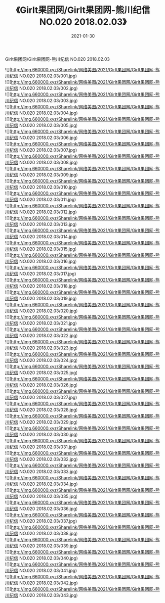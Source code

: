 ﻿---
layout: post
title:  《Girlt果团网/Girlt果团网-熊川纪信 NO.020 2018.02.03》
date:   2021-01-30
img: http://img.660000.xyz/Sharelink/网络美图/2021/Girlt果团网/Girlt果团网-熊川纪信 NO.020 2018.02.03/000.jpg
categories: [美女, 清纯, 唯美]
---

Girlt果团网/Girlt果团网-熊川纪信 NO.020 2018.02.03

 ![](http://img.660000.xyz/Sharelink/网络美图/2021/Girlt果团网/Girlt果团网-熊川纪信 NO.020 2018.02.03/001.jpg) <br>![](http://img.660000.xyz/Sharelink/网络美图/2021/Girlt果团网/Girlt果团网-熊川纪信 NO.020 2018.02.03/002.jpg) <br>![](http://img.660000.xyz/Sharelink/网络美图/2021/Girlt果团网/Girlt果团网-熊川纪信 NO.020 2018.02.03/003.jpg) <br>![](http://img.660000.xyz/Sharelink/网络美图/2021/Girlt果团网/Girlt果团网-熊川纪信 NO.020 2018.02.03/004.jpg) <br>![](http://img.660000.xyz/Sharelink/网络美图/2021/Girlt果团网/Girlt果团网-熊川纪信 NO.020 2018.02.03/005.jpg) <br>![](http://img.660000.xyz/Sharelink/网络美图/2021/Girlt果团网/Girlt果团网-熊川纪信 NO.020 2018.02.03/006.jpg) <br>![](http://img.660000.xyz/Sharelink/网络美图/2021/Girlt果团网/Girlt果团网-熊川纪信 NO.020 2018.02.03/007.jpg) <br>![](http://img.660000.xyz/Sharelink/网络美图/2021/Girlt果团网/Girlt果团网-熊川纪信 NO.020 2018.02.03/008.jpg) <br>![](http://img.660000.xyz/Sharelink/网络美图/2021/Girlt果团网/Girlt果团网-熊川纪信 NO.020 2018.02.03/009.jpg) <br>![](http://img.660000.xyz/Sharelink/网络美图/2021/Girlt果团网/Girlt果团网-熊川纪信 NO.020 2018.02.03/010.jpg) <br>![](http://img.660000.xyz/Sharelink/网络美图/2021/Girlt果团网/Girlt果团网-熊川纪信 NO.020 2018.02.03/011.jpg) <br>![](http://img.660000.xyz/Sharelink/网络美图/2021/Girlt果团网/Girlt果团网-熊川纪信 NO.020 2018.02.03/012.jpg) <br>![](http://img.660000.xyz/Sharelink/网络美图/2021/Girlt果团网/Girlt果团网-熊川纪信 NO.020 2018.02.03/013.jpg) <br>![](http://img.660000.xyz/Sharelink/网络美图/2021/Girlt果团网/Girlt果团网-熊川纪信 NO.020 2018.02.03/014.jpg) <br>![](http://img.660000.xyz/Sharelink/网络美图/2021/Girlt果团网/Girlt果团网-熊川纪信 NO.020 2018.02.03/015.jpg) <br>![](http://img.660000.xyz/Sharelink/网络美图/2021/Girlt果团网/Girlt果团网-熊川纪信 NO.020 2018.02.03/016.jpg) <br>![](http://img.660000.xyz/Sharelink/网络美图/2021/Girlt果团网/Girlt果团网-熊川纪信 NO.020 2018.02.03/017.jpg) <br>![](http://img.660000.xyz/Sharelink/网络美图/2021/Girlt果团网/Girlt果团网-熊川纪信 NO.020 2018.02.03/018.jpg) <br>![](http://img.660000.xyz/Sharelink/网络美图/2021/Girlt果团网/Girlt果团网-熊川纪信 NO.020 2018.02.03/019.jpg) <br>![](http://img.660000.xyz/Sharelink/网络美图/2021/Girlt果团网/Girlt果团网-熊川纪信 NO.020 2018.02.03/020.jpg) <br>![](http://img.660000.xyz/Sharelink/网络美图/2021/Girlt果团网/Girlt果团网-熊川纪信 NO.020 2018.02.03/021.jpg) <br>![](http://img.660000.xyz/Sharelink/网络美图/2021/Girlt果团网/Girlt果团网-熊川纪信 NO.020 2018.02.03/022.jpg) <br>![](http://img.660000.xyz/Sharelink/网络美图/2021/Girlt果团网/Girlt果团网-熊川纪信 NO.020 2018.02.03/023.jpg) <br>![](http://img.660000.xyz/Sharelink/网络美图/2021/Girlt果团网/Girlt果团网-熊川纪信 NO.020 2018.02.03/024.jpg) <br>![](http://img.660000.xyz/Sharelink/网络美图/2021/Girlt果团网/Girlt果团网-熊川纪信 NO.020 2018.02.03/025.jpg) <br>![](http://img.660000.xyz/Sharelink/网络美图/2021/Girlt果团网/Girlt果团网-熊川纪信 NO.020 2018.02.03/026.jpg) <br>![](http://img.660000.xyz/Sharelink/网络美图/2021/Girlt果团网/Girlt果团网-熊川纪信 NO.020 2018.02.03/027.jpg) <br>![](http://img.660000.xyz/Sharelink/网络美图/2021/Girlt果团网/Girlt果团网-熊川纪信 NO.020 2018.02.03/028.jpg) <br>![](http://img.660000.xyz/Sharelink/网络美图/2021/Girlt果团网/Girlt果团网-熊川纪信 NO.020 2018.02.03/029.jpg) <br>![](http://img.660000.xyz/Sharelink/网络美图/2021/Girlt果团网/Girlt果团网-熊川纪信 NO.020 2018.02.03/030.jpg) <br>![](http://img.660000.xyz/Sharelink/网络美图/2021/Girlt果团网/Girlt果团网-熊川纪信 NO.020 2018.02.03/031.jpg) <br>![](http://img.660000.xyz/Sharelink/网络美图/2021/Girlt果团网/Girlt果团网-熊川纪信 NO.020 2018.02.03/032.jpg) <br>![](http://img.660000.xyz/Sharelink/网络美图/2021/Girlt果团网/Girlt果团网-熊川纪信 NO.020 2018.02.03/033.jpg) <br>![](http://img.660000.xyz/Sharelink/网络美图/2021/Girlt果团网/Girlt果团网-熊川纪信 NO.020 2018.02.03/034.jpg) <br>![](http://img.660000.xyz/Sharelink/网络美图/2021/Girlt果团网/Girlt果团网-熊川纪信 NO.020 2018.02.03/035.jpg) <br>![](http://img.660000.xyz/Sharelink/网络美图/2021/Girlt果团网/Girlt果团网-熊川纪信 NO.020 2018.02.03/036.jpg) <br>![](http://img.660000.xyz/Sharelink/网络美图/2021/Girlt果团网/Girlt果团网-熊川纪信 NO.020 2018.02.03/037.jpg) <br>![](http://img.660000.xyz/Sharelink/网络美图/2021/Girlt果团网/Girlt果团网-熊川纪信 NO.020 2018.02.03/038.jpg) <br>![](http://img.660000.xyz/Sharelink/网络美图/2021/Girlt果团网/Girlt果团网-熊川纪信 NO.020 2018.02.03/039.jpg) <br>![](http://img.660000.xyz/Sharelink/网络美图/2021/Girlt果团网/Girlt果团网-熊川纪信 NO.020 2018.02.03/040.jpg) <br>![](http://img.660000.xyz/Sharelink/网络美图/2021/Girlt果团网/Girlt果团网-熊川纪信 NO.020 2018.02.03/041.jpg) <br>![](http://img.660000.xyz/Sharelink/网络美图/2021/Girlt果团网/Girlt果团网-熊川纪信 NO.020 2018.02.03/042.jpg) <br>![](http://img.660000.xyz/Sharelink/网络美图/2021/Girlt果团网/Girlt果团网-熊川纪信 NO.020 2018.02.03/043.jpg) <br>
